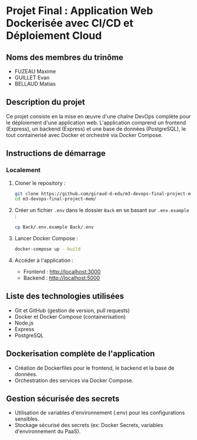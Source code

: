 # Projet Final : Application Web Dockerisée avec CI/CD et Déploiement Cloud

## Noms des membres du trinôme
- FUZEAU Maxime
- GUILLET Evan
- BELLAUD Matias

## Description du projet
Ce projet consiste en la mise en œuvre d'une chaîne DevOps complète pour le déploiement d'une application web. L'application comprend un frontend (Express), un backend (Express) et une base de données (PostgreSQL), le tout containerisé avec Docker et orchestré via Docker Compose.

## Instructions de démarrage

### Localement
1. Cloner le repository :
    ```sh
    git clone https://github.com/giraud-d-edu/m3-devops-final-project-mem.git
    cd m3-devops-final-project-mem/
    ```

2. Créer un fichier `.env` dans le dossier `Back` en se basant sur `.env.example` :
    ```sh
    cp Back/.env.example Back/.env
    ```

3. Lancer Docker Compose :
    ```sh
    docker-compose up --build
    ```

4. Accéder à l'application :
    - Frontend : [http://localhost:3000](http://localhost:3000)
    - Backend : [http://localhost:5000](http://localhost:5000)

## Liste des technologies utilisées
- Git et GitHub (gestion de version, pull requests)
- Docker et Docker Compose (containerisation)
- Node.js
- Express
- PostgreSQL

## Dockerisation complète de l'application
- Création de Dockerfiles pour le frontend, le backend et la base de données.
- Orchestration des services via Docker Compose.

## Gestion sécurisée des secrets
- Utilisation de variables d'environnement (.env) pour les configurations sensibles.
- Stockage sécurisé des secrets (ex: Docker Secrets, variables d'environnement du PaaS).
